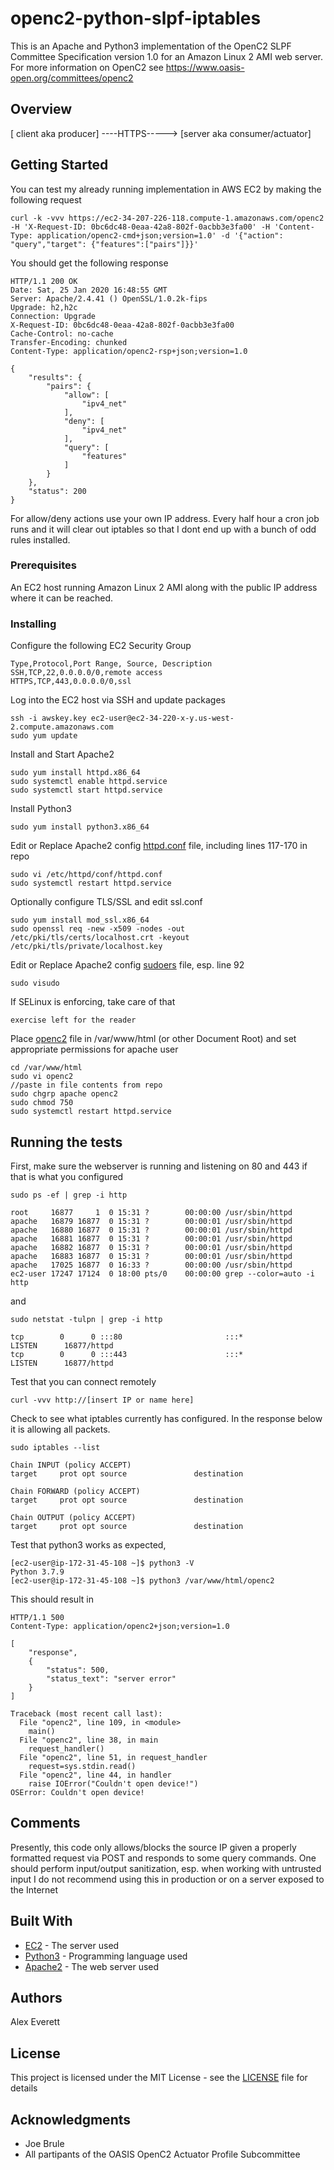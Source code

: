 # openc2-python-slpf-iptables
This is an Apache and Python3 implementation of the OpenC2 SLPF Committee Specification version 1.0 for an Amazon Linux 2 AMI web server.
For more information on OpenC2 see https://www.oasis-open.org/committees/openc2

## Overview
[ client aka producer]  ----HTTPS----->  [server aka consumer/actuator]

## Getting Started
You can test my already running implementation in AWS EC2 by making the following request
```
curl -k -vvv https://ec2-34-207-226-118.compute-1.amazonaws.com/openc2 -H 'X-Request-ID: 0bc6dc48-0eaa-42a8-802f-0acbb3e3fa00' -H 'Content-Type: application/openc2-cmd+json;version=1.0' -d '{"action": "query","target": {"features":["pairs"]}}'
```
You should get the following response
```
HTTP/1.1 200 OK
Date: Sat, 25 Jan 2020 16:48:55 GMT
Server: Apache/2.4.41 () OpenSSL/1.0.2k-fips
Upgrade: h2,h2c
Connection: Upgrade
X-Request-ID: 0bc6dc48-0eaa-42a8-802f-0acbb3e3fa00
Cache-Control: no-cache
Transfer-Encoding: chunked
Content-Type: application/openc2-rsp+json;version=1.0
 
{
    "results": {
        "pairs": {
            "allow": [
                "ipv4_net"
            ],
            "deny": [
                "ipv4_net"
            ],
            "query": [
                "features"
            ]
        }
    },
    "status": 200
}

```
For allow/deny actions use your own IP address.
Every half hour a cron job runs and it will clear out iptables so that I dont end up with a bunch of odd rules installed.

### Prerequisites

An EC2 host running Amazon Linux 2 AMI along with the public IP address where it can be reached.

### Installing
Configure the following EC2 Security Group
```
Type,Protocol,Port Range, Source, Description
SSH,TCP,22,0.0.0.0/0,remote access
HTTPS,TCP,443,0.0.0.0/0,ssl
```

Log into the EC2 host via SSH and update packages
```
ssh -i awskey.key ec2-user@ec2-34-220-x-y.us-west-2.compute.amazonaws.com
sudo yum update
```

Install and Start Apache2
```
sudo yum install httpd.x86_64
sudo systemctl enable httpd.service
sudo systemctl start httpd.service
```

Install Python3

```
sudo yum install python3.x86_64
```


Edit or Replace Apache2 config  [httpd.conf](httpd.conf) file, including lines 117-170 in repo
```
sudo vi /etc/httpd/conf/httpd.conf
sudo systemctl restart httpd.service
```

Optionally configure TLS/SSL and edit ssl.conf
```
sudo yum install mod_ssl.x86_64
sudo openssl req -new -x509 -nodes -out /etc/pki/tls/certs/localhost.crt -keyout /etc/pki/tls/private/localhost.key
```

Edit or Replace Apache2 config  [sudoers](sudoers) file, esp. line 92
```
sudo visudo
```

If SELinux is enforcing, take care of that
```
exercise left for the reader
```

Place [openc2](openc2) file in /var/www/html (or other Document Root) and set appropriate permissions for apache user
```
cd /var/www/html
sudo vi openc2
//paste in file contents from repo
sudo chgrp apache openc2
sudo chmod 750
sudo systemctl restart httpd.service
```
## Running the tests

First, make sure the webserver is running and listening on 80 and 443 if that is what you configured
```
sudo ps -ef | grep -i http
```
```
root     16877     1  0 15:31 ?        00:00:00 /usr/sbin/httpd
apache   16879 16877  0 15:31 ?        00:00:01 /usr/sbin/httpd
apache   16880 16877  0 15:31 ?        00:00:01 /usr/sbin/httpd
apache   16881 16877  0 15:31 ?        00:00:01 /usr/sbin/httpd
apache   16882 16877  0 15:31 ?        00:00:01 /usr/sbin/httpd
apache   16883 16877  0 15:31 ?        00:00:01 /usr/sbin/httpd
apache   17025 16877  0 16:33 ?        00:00:00 /usr/sbin/httpd
ec2-user 17247 17124  0 18:00 pts/0    00:00:00 grep --color=auto -i http
```
and
```
sudo netstat -tulpn | grep -i http
```
```
tcp        0      0 :::80                       :::*                        LISTEN      16877/httpd         
tcp        0      0 :::443                      :::*                        LISTEN      16877/httpd 
```

Test that you can connect remotely
```
curl -vvv http://[insert IP or name here]
```

Check to see what iptables currently has configured. In the response below it is allowing all packets.
```
sudo iptables --list
```
```
Chain INPUT (policy ACCEPT)
target     prot opt source               destination         

Chain FORWARD (policy ACCEPT)
target     prot opt source               destination         

Chain OUTPUT (policy ACCEPT)
target     prot opt source               destination
```

Test that python3 works as expected,
```
[ec2-user@ip-172-31-45-108 ~]$ python3 -V
Python 3.7.9
[ec2-user@ip-172-31-45-108 ~]$ python3 /var/www/html/openc2
```
This should result in
```
HTTP/1.1 500
Content-Type: application/openc2+json;version=1.0

[
    "response",
    {
        "status": 500,
        "status_text": "server error"
    }
]

Traceback (most recent call last):
  File "openc2", line 109, in <module>
    main()
  File "openc2", line 38, in main
    request_handler()
  File "openc2", line 51, in request_handler
    request=sys.stdin.read()
  File "openc2", line 44, in handler
    raise IOError("Couldn't open device!")
OSError: Couldn't open device!
```

## Comments
Presently, this code only allows/blocks the source IP given a properly formatted request via POST and responds to some query commands.
One should perform input/output sanitization, esp. when working with untrusted input
I do not recommend using this in production or on a server exposed to the Internet

## Built With

* [EC2](http://aws.amazon.com/) - The server used
* [Python3](https://www.python.org/) - Programming language used
* [Apache2](https://www.apache.org) - The web server used


## Authors
Alex Everett

## License

This project is licensed under the MIT License - see the [LICENSE](LICENSE) file for details

## Acknowledgments

* Joe Brule
* All partipants of the OASIS OpenC2 Actuator Profile Subcommittee
